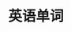 
# 英语单词

<WordsEnglish></WordsEnglish>

<script setup>
import WordsEnglish from '../.vitepress/components/WordsEnglish.vue'
</script>
